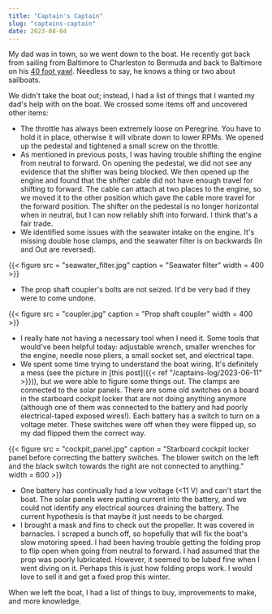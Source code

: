 ```yaml
---
title: "Captain's Captain"
slug: "captains-captain"
date: 2023-08-04
---
```


My dad was in town, so we went down to the boat. He recently got back from sailing from Baltimore to Charleston to Bermuda and back to Baltimore on his [40 foot yawl](https://sltf.com/boat/). Needless to say, he knows a thing or two about sailboats.

We didn't take the boat out; instead, I had a list of things that I wanted my dad's help with on the boat. We crossed some items off and uncovered other items:

- The throttle has always been extremely loose on Peregrine. You have to hold it in place, otherwise it will vibrate down to lower RPMs. We opened up the pedestal and tightened a small screw on the throttle. 
- As mentioned in previous posts, I was having trouble shifting the engine from neutral to forward. On opening the pedestal, we did not see any evidence that the shifter was being blocked. We then opened up the engine and found that the shifter cable did not have enough travel for shifting to forward. The cable can attach at two places to the engine, so we moved it to the other position which gave the cable more travel for the forward position. The shifter on the pedestal is no longer horizontal when in neutral, but I can now reliably shift into forward. I think that's a fair trade.
- We identified some issues with the seawater intake on the engine. It's missing double hose clamps, and the seawater filter is on backwards (In and Out are reversed).

{{< figure src = "seawater_filter.jpg" caption = "Seawater filter" width = 400 >}}

- The prop shaft coupler's bolts are not seized. It'd be very bad if they were to come undone.

{{< figure src = "coupler.jpg" caption = "Prop shaft coupler" width = 400 >}}

- I really hate not having a necessary tool when I need it. Some tools that would've been helpful today: adjustable wrench, smaller wrenches for the engine, needle nose pliers, a small socket set, and electrical tape.
- We spent some time trying to understand the boat wiring. It's definitely a mess (see the picture in [this post]({{< ref "/captains-log/2023-06-11" >}})), but we were able to figure some things out. The clamps are connected to the solar panels. There are some old switches on a board in the starboard cockpit locker that are not doing anything anymore (although one of them was connected to the battery and had poorly electrical-taped exposed wires!). Each battery has a switch to turn on a voltage meter. These switches were off when they were flipped up, so my dad flipped them the correct way.

{{< figure src = "cockpit_panel.jpg" caption = "Starboard cockpit locker panel before correcting the battery switches. The blower switch on the left and the black switch towards the right are not connected to anything." width = 600 >}}


- One battery has continually had a low voltage (<11 V) and can't start the boat. The solar panels were putting current into the battery, and we could not identify any electrical sources draining the battery. The current hypothesis is that maybe it just needs to be charged.
- I brought a mask and fins to check out the propeller. It was covered in barnacles. I scraped a bunch off, so hopefully that will fix the boat's slow motoring speed. I had been having trouble getting the folding prop to flip open when going from neutral to forward. I had assumed that the prop was poorly lubricated. However, it seemed to be lubed fine when I went diving on it. Perhaps this is just how folding props work. I would love to sell it and get a fixed prop this winter.

When we left the boat, I had a list of things to buy, improvements to make, and more knowledge.